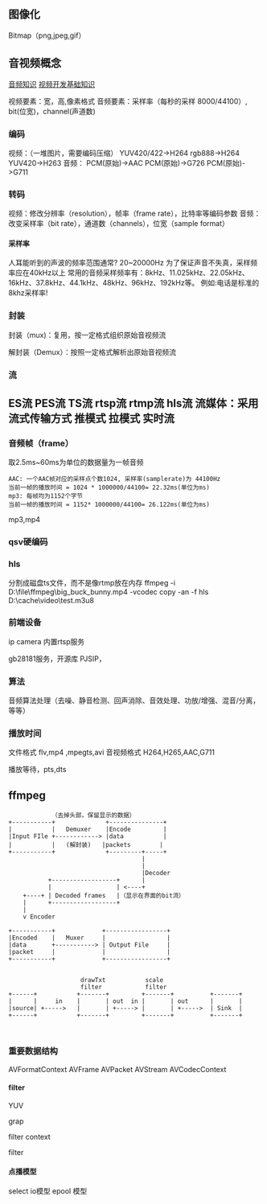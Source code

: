 ## 图像化

Bitmap（png,jpeg,gif）

## 音视频概念
[音频知识](https://blog.csdn.net/mandagod/article/details/77895472)
[视频开发基础知识](https://blog.csdn.net/yuqingzhude/article/details/78676906)

视频要素：宽，高,像素格式
音频要素：采样率（每秒的采样 8000/44100）, bit(位宽)，channel(声道数)
### 编码
视频：（一堆图片，需要编码压缩）
YUV420/422->H264
rgb888->H264
YUV420->H263
音频：
PCM(原始)->AAC
PCM(原始)->G726
PCM(原始)->G711

### 转码
视频：修改分辨率（resolution），帧率（frame rate），比特率等编码参数
音频：改变采样率（bit rate），通道数（channels），位宽（sample format）
#### 采样率
人耳能听到的声波的频率范围通常?    20~20000Hz
为了保证声音不失真，采样频率应在40kHz以上
常用的音频采样频率有：8kHz、11.025kHz、22.05kHz、16kHz、37.8kHz、44.1kHz、48kHz、96kHz、192kHz等。
例如:电话是标准的8khz采样率!
### 封装
封装（mux)：复用，按一定格式组织原始音视频流

解封装（Demux）：按照一定格式解析出原始音视频流

### 流
ES流
PES流
TS流
rtsp流
rtmp流
hls流
流媒体：采用流式传输方式
推模式
拉模式
实时流
--------------

### 音频帧（frame）
取2.5ms~60ms为单位的数据量为一帧音频
```
AAC: 一个AAC帧对应的采样点个数1024, 采样率(samplerate)为 44100Hz
当前一帧的播放时间 = 1024 * 1000000/44100= 22.32ms(单位为ms)
mp3: 每帧均为1152个字节
当前一帧的播放时间 = 1152* 1000000/44100= 26.122ms(单位为ms)
```
mp3,mp4

### qsv硬编码

### hls
分割成磁盘ts文件，而不是像rtmp放在内存
ffmpeg -i D:\file\ffmpeg\big_buck_bunny.mp4 -vcodec copy -an -f hls D:\cache\video\test.m3u8

### 前端设备
ip camera 内置rtsp服务

gb28181服务，开源库 PJSIP，
### 算法
音频算法处理（去噪、静音检测、回声消除、音效处理、功放/增强、混音/分离，等等）

### 播放时间

文件格式 flv,mp4 ,mpegts,avi
音视频格式 H264,H265,AAC,G711

播放等待，pts,dts



## ffmpeg
```
            （去掉头部，保留显示的数据）
+-----------+              +---------------+
|           |   Demuxer    |Encode         |
|Input FIle +------------> |data           |
|           |   (解封装)   |packets        |
+-----------+              +---------+-----+
                                     |
                                     |
                                     |Decoder
           +------------------+      |
           |                  | <----+
    +----+ | Decoded frames   |（显示在界面的bit流）
    |      +------------------+
    |
    v Encoder

+-----------+             +-----------------+
|Encoded    |   Muxer     |                 |
|data       +-----------> | Output File     |
|packet     |             |                 |
+-----------+             +-----------------+

```

```
                      
                    drawTxt           scale
                    filter            filter
+------+           +-------+         +-------+          +-------+
|      |     in    |       | out  in |       | out      |       |
|source| +----->   |       | +-----> |       | +----->  | Sink  |
+------+           +-------+         +-------+          +-------+



```
### 重要**数据**结构
AVFormatContext
AVFrame
AVPacket
AVStream
AVCodecContext
#### filter
YUV

grap

filter context

filter


#### 点播模型

select io模型
epool 模型